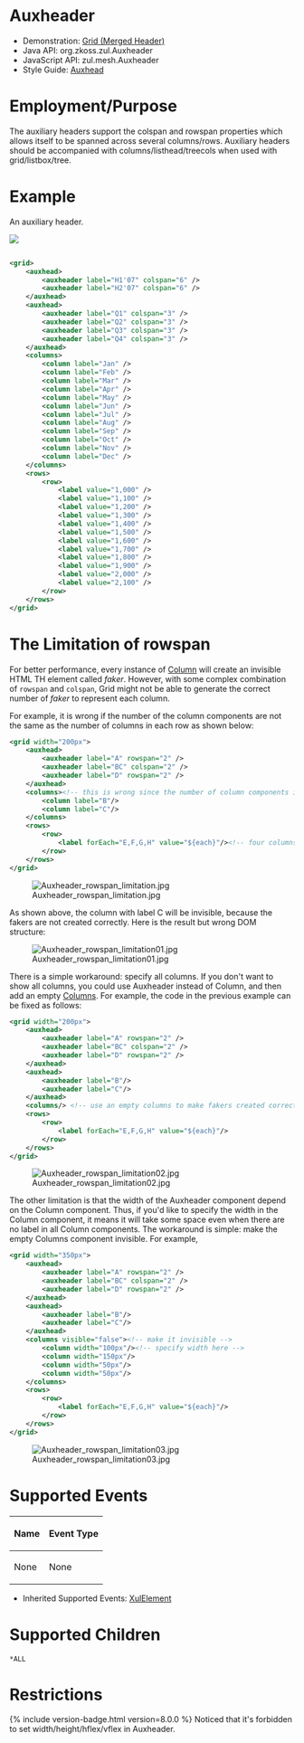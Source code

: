 

# Auxheader

- Demonstration: [Grid (Merged
  Header)](http://www.zkoss.org/zkdemo/grid/merged_header)
- Java API: <javadoc>org.zkoss.zul.Auxheader</javadoc>
- JavaScript API:
  <javadoc directory="jsdoc">zul.mesh.Auxheader</javadoc>
- Style Guide: [
  Auxhead](ZK_Style_Guide/XUL_Component_Specification/Auxhead)

# Employment/Purpose

The auxiliary headers support the colspan and rowspan properties which
allows itself to be spanned across several columns/rows. Auxiliary
headers should be accompanied with columns/listhead/treecols when used
with grid/listbox/tree.

# Example

An auxiliary header.

![](ZKComRef_Auxheader.png)

``` xml

<grid>
    <auxhead>
        <auxheader label="H1'07" colspan="6" />
        <auxheader label="H2'07" colspan="6" />
    </auxhead>
    <auxhead>
        <auxheader label="Q1" colspan="3" />
        <auxheader label="Q2" colspan="3" />
        <auxheader label="Q3" colspan="3" />
        <auxheader label="Q4" colspan="3" />
    </auxhead>
    <columns>
        <column label="Jan" />
        <column label="Feb" />
        <column label="Mar" />
        <column label="Apr" />
        <column label="May" />
        <column label="Jun" />
        <column label="Jul" />
        <column label="Aug" />
        <column label="Sep" />
        <column label="Oct" />
        <column label="Nov" />
        <column label="Dec" />
    </columns>
    <rows>
        <row>
            <label value="1,000" />
            <label value="1,100" />
            <label value="1,200" />
            <label value="1,300" />
            <label value="1,400" />
            <label value="1,500" />
            <label value="1,600" />
            <label value="1,700" />
            <label value="1,800" />
            <label value="1,900" />
            <label value="2,000" />
            <label value="2,100" />
        </row>
    </rows>
</grid>
```

# The Limitation of rowspan

For better performance, every instance of
[Column](ZK_Component_Reference/Data/Grid/Column) will create
an invisible HTML TH element called *faker*. However, with some complex
combination of `rowspan` and `colspan`, Grid might not be able to
generate the correct number of *faker* to represent each column.

For example, it is wrong if the number of the column components are not
the same as the number of columns in each row as shown below:

``` xml
<grid width="200px">
    <auxhead>
        <auxheader label="A" rowspan="2" />
        <auxheader label="BC" colspan="2" />
        <auxheader label="D" rowspan="2" />
    </auxhead>
    <columns><!-- this is wrong since the number of column components is smaller -->
        <column label="B"/>
        <column label="C"/>
    </columns>
    <rows>
        <row>
            <label forEach="E,F,G,H" value="${each}"/><!-- four columns -->
        </row>
    </rows>
</grid>
```

<figure>
<img src="Auxheader_rowspan_limitation.jpg"
title="Auxheader_rowspan_limitation.jpg" />
<figcaption>Auxheader_rowspan_limitation.jpg</figcaption>
</figure>

As shown above, the column with label C will be invisible, because the
fakers are not created correctly. Here is the result but wrong DOM
structure:

<figure>
<img src="Auxheader_rowspan_limitation01.jpg"
title="Auxheader_rowspan_limitation01.jpg" />
<figcaption>Auxheader_rowspan_limitation01.jpg</figcaption>
</figure>

There is a simple workaround: specify all columns. If you don't want to
show all columns, you could use Auxheader instead of Column, and then
add an empty
[Columns](ZK_Component_Reference/Data/Grid/Columns). For
example, the code in the previous example can be fixed as follows:

``` xml
<grid width="200px">
    <auxhead>
        <auxheader label="A" rowspan="2" />
        <auxheader label="BC" colspan="2" />
        <auxheader label="D" rowspan="2" />
    </auxhead>
    <auxhead>
        <auxheader label="B"/>
        <auxheader label="C"/>
    </auxhead>
    <columns/> <!-- use an empty columns to make fakers created correctly -->
    <rows>
        <row>
            <label forEach="E,F,G,H" value="${each}"/>
        </row>
    </rows>
</grid>
```

<figure>
<img src="Auxheader_rowspan_limitation02.jpg"
title="Auxheader_rowspan_limitation02.jpg" />
<figcaption>Auxheader_rowspan_limitation02.jpg</figcaption>
</figure>

The other limitation is that the width of the Auxheader component depend
on the Column component. Thus, if you'd like to specify the width in the
Column component, it means it will take some space even when there are
no label in all Column components. The workaround is simple: make the
empty Columns component invisible. For example,

``` xml
<grid width="350px">
    <auxhead>
        <auxheader label="A" rowspan="2" />
        <auxheader label="BC" colspan="2" />
        <auxheader label="D" rowspan="2" />
    </auxhead>
    <auxhead>
        <auxheader label="B"/>
        <auxheader label="C"/>
    </auxhead>
    <columns visible="false"><!-- make it invisible -->
        <column width="100px"/><!-- specify width here -->
        <column width="150px"/>
        <column width="50px"/>
        <column width="50px"/>
    </columns>
    <rows>
        <row>
            <label forEach="E,F,G,H" value="${each}"/>
        </row>
    </rows>
</grid>
```

<figure>
<img src="Auxheader_rowspan_limitation03.jpg"
title="Auxheader_rowspan_limitation03.jpg" />
<figcaption>Auxheader_rowspan_limitation03.jpg</figcaption>
</figure>

# Supported Events

<table>
<thead>
<tr class="header">
<th><center>
<p>Name</p>
</center></th>
<th><center>
<p>Event Type</p>
</center></th>
</tr>
</thead>
<tbody>
<tr class="odd">
<td><p>None</p></td>
<td><p>None</p></td>
</tr>
</tbody>
</table>

- Inherited Supported Events: [
  XulElement](ZK_Component_Reference/Base_Components/HeaderElement#Supported_Events)

# Supported Children

`*ALL`

# Restrictions

{% include version-badge.html version=8.0.0 %} Noticed that it's forbidden to set
width/height/hflex/vflex in Auxheader.
